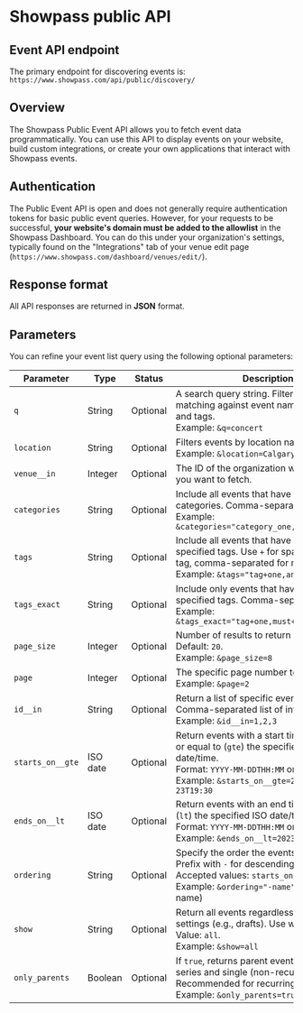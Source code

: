 # Showpass public API

## Event API endpoint

The primary endpoint for discovering events is: `https://www.showpass.com/api/public/discovery/`

## Overview

The Showpass Public Event API allows you to fetch event data programmatically. You can use this API to display events on your website, build custom integrations, or create your own applications that interact with Showpass events.

## Authentication

The Public Event API is open and does not generally require authentication tokens for basic public event queries. However, for your requests to be successful, **your website's domain must be added to the allowlist** in the Showpass Dashboard. You can do this under your organization's settings, typically found on the "Integrations" tab of your venue edit page (`https://www.showpass.com/dashboard/venues/edit/`).

## Response format

All API responses are returned in **JSON** format.

## Parameters

You can refine your event list query using the following optional parameters:

| Parameter        | Type     | Status   | Description                                                                                                                                                                                  |
| ---------------- | -------- | -------- | -------------------------------------------------------------------------------------------------------------------------------------------------------------------------------------------- |
| `q`              | String   | Optional | A search query string. Filters events by matching against event name, venue name, and tags.<br>Example: `&q=concert`                                                                         |
| `location`       | String   | Optional | Filters events by location name.<br>Example: `&location=Calgary`                                                                                                                             |
| `venue__in`      | Integer  | Optional | The ID of the organization whose events you want to fetch.                                                                                                                                   |
| `categories`     | String   | Optional | Include all events that have the specified categories. Comma-separated.<br>Example: `&categories="category_one,category_two"`                                                                |
| `tags`           | String   | Optional | Include all events that have any of the specified tags. Use `+` for spaces within a tag, comma-separated for multiple tags.<br>Example: `&tags="tag+one,another+tag"`                        |
| `tags_exact`     | String   | Optional | Include only events that have _all_ of the specified tags. Comma-separated.<br>Example: `&tags_exact="tag+one,must+have+this+too"`                                                           |
| `page_size`      | Integer  | Optional | Number of results to return per page. <br>Default: `20`.<br>Example: `&page_size=8`                                                                                                          |
| `page`           | Integer  | Optional | The specific page number to return.<br>Example: `&page=2`                                                                                                                                    |
| `id__in`         | String   | Optional | Return a list of specific events by their IDs. Comma-separated list of integers.<br>Example: `&id__in=1,2,3`                                                                                 |
| `starts_on__gte` | ISO date | Optional | Return events with a start time greater than or equal to (`gte`) the specified ISO date/time.<br>Format: `YYYY-MM-DDTHH:MM` or full ISO 8601.<br>Example: `&starts_on__gte=2023-06-23T19:30` |
| `ends_on__lt`    | ISO date | Optional | Return events with an end time less than (`lt`) the specified ISO date/time.<br>Format: `YYYY-MM-DDTHH:MM` or full ISO 8601.<br>Example: `&ends_on__lt=2023-06-23T19:30`                     |
| `ordering`       | String   | Optional | Specify the order the events are returned. Prefix with `-` for descending order.<br>Accepted values: `starts_on`, `id`, `name`.<br>Example: `&ordering="-name"` (desc by name)               |
| `show`           | String   | Optional | Return all events regardless of visibility settings (e.g., drafts). Use with caution.<br>Value: `all`.<br>Example: `&show=all`                                                               |
| `only_parents`   | Boolean  | Optional | If `true`, returns parent events of a recurring series and single (non-recurring) events. Recommended for recurring events.<br>Example: `&only_parents=true`                                 |
